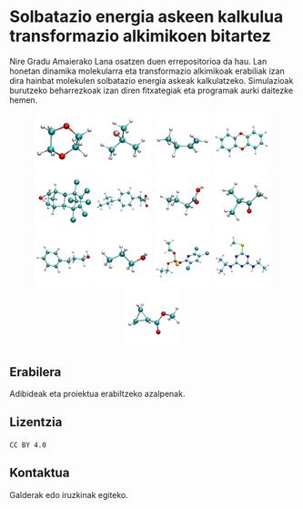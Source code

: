 
# Solbatazio energia askeen kalkulua transformazio alkimikoen bitartez

Nire Gradu Amaierako Lana osatzen duen errepositorioa da hau. Lan honetan dinamika molekularra eta transformazio alkimikoak erabiliak izan dira hainbat molekulen solbatazio energia askeak kalkulatzeko. Simulazioak burutzeko beharrezkoak izan diren fitxategiak eta programak aurki daitezke hemen.

<p align="middle">
  <img src="/Molekulen_irudiak_VMD/1.png" width="100" />
  <img src="/Molekulen_irudiak_VMD/3.png" width="100" />
  <img src="/Molekulen_irudiak_VMD/7.png" width="100" /> 
  <img src="/Molekulen_irudiak_VMD/11.png" width="100" /> 
  <img src="/Molekulen_irudiak_VMD/21.png" width="100" /> 
  <img src="/Molekulen_irudiak_VMD/23.png" width="100" />
  <img src="/Molekulen_irudiak_VMD/28.png" width="100" />
  <img src="/Molekulen_irudiak_VMD/5.png" width="100" /> 
  <img src="/Molekulen_irudiak_VMD/6.png" width="100" /> 
  <img src="/Molekulen_irudiak_VMD/14.png" width="100" /> 
  <img src="/Molekulen_irudiak_VMD/27.png" width="100" /> 
  <img src="/Molekulen_irudiak_VMD/25.png" width="100" /> 
  <img src="/Molekulen_irudiak_VMD/16.png" width="100" /> 
</p>

## Erabilera

Adibideak eta proiektua erabiltzeko azalpenak.


## Lizentzia

```CC BY 4.0```

## Kontaktua

Galderak edo iruzkinak egiteko.

